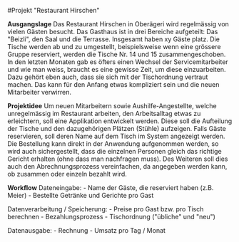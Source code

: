 #Projekt "Restaurant Hirschen"

**Ausgangslage**
Das Restaurant Hirschen in Oberägeri wird regelmässig von vielen Gästen besucht. Das Gasthaus ist in drei Bereiche aufgeteilt: Das "Beizli", den Saal und die Terrasse. Insgesamt haben xy Gäste platz. 
Die Tische werden ab und zu umgestellt, beispielsweise wenn eine grössere Gruppe reserviert, werden die Tische Nr. 14 und 15 zusammengeschoben. In den letzten Monaten gab es öfters einen Wechsel der Servicemitarbeiter und wie man weiss, braucht es eine gewisse Zeit, um diese einzuarbeiten. Dazu gehört eben auch, dass sie sich mit der Tischordnung vertraut machen.
Das kann für den Anfang etwas kompliziert sein und die neuen Mitarbeiter verwirren.

**Projektidee**
Um neuen Mitarbeitern sowie Aushilfe-Angestellte, welche unregelmässig im Restaurant arbeiten, den Arbeitsalltag etwas zu erleichtern, soll eine Applikation entwickelt werden. Diese soll die Aufteilung der Tische und den dazugehörigen Plätzen (Stühle) aufzeigen. Falls Gäste reservieren, soll deren Name auf dem Tisch im System angezeigt werden. Die Bestellung kann direkt in der Anwendung aufgenommen werden, so wird auch sichergestellt, dass die einzelnen Personen gleich das richtige Gericht erhalten (ohne dass man nachfragen muss). Des Weiteren soll dies auch den Abrechnungsprozess vereinfachen, da angegeben werden kann, ob zusammen oder einzeln bezahlt wird.

**Workflow**
Dateneingabe: 
	- Name der Gäste, die reserviert haben (z.B. Meier) 
	- Bestellte Getränke und Gerichte pro Gast

Datenverarbeitung / Speicherung:
	- Preise pro Gast bzw. pro Tisch berechnen
	- Bezahlungsprozess
	- Tischordnung ("übliche" und "neu")

Datenausgabe:
	- Rechnung
	- Umsatz pro Tag / Monat 
